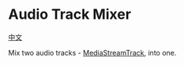 # Audio Track Mixer

[中文](./README-zh_CN.md)

Mix two audio tracks - [MediaStreamTrack](https://developer.mozilla.org/zh-CN/docs/Web/API/MediaStreamTrack), into one.


